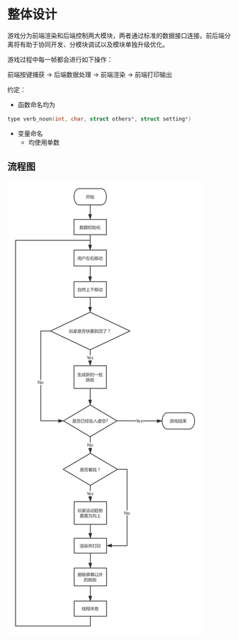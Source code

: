 # 整体设计

游戏分为前端渲染和后端控制两大模块，两者通过标准的数据接口连接。前后端分离将有助于协同开发、分模块调试以及模块单独升级优化。

游戏过程中每一帧都会进行如下操作：

前端按键捕获 -> 后端数据处理 -> 前端渲染 -> 前端打印输出



约定：

- 函数命名均为

```C
type verb_noun(int, char, struct others*, struct setting*)
```

- 变量命名
  - 均使用单数



## 流程图

![主要游戏流程](img/flow_diagram.png)